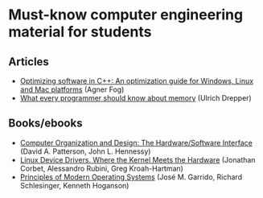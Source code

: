 # Must-know computer engineering material for students

## Articles

- [Optimizing software in C++: An optimization guide for Windows, Linux and Mac platforms](https://agner.org/optimize/#manuals) (Agner Fog)
- [What every programmer should know about memory](https://lwn.net/Articles/250967/) (Ulrich Drepper)

## Books/ebooks

- [Computer Organization and Design: The Hardware/Software Interface](https://www.amazon.com/Computer-Organization-Design-MIPS-Architecture/dp/0124077269) (David A. Patterson, John L. Hennessy)
- [Linux Device Drivers. Where the Kernel Meets the Hardware](http://shop.oreilly.com/product/9780596005900.do) (Jonathan Corbet, Alessandro Rubini, Greg Kroah-Hartman)
- [Principles of Modern Operating Systems](https://www.amazon.com/Principles-Modern-Operating-Systems-Garrido/dp/1449626343) (José M. Garrido, Richard Schlesinger, Kenneth Hoganson)
